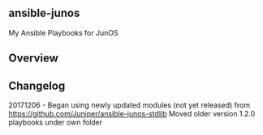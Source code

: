 ## ansible-junos
My Ansible Playbooks for JunOS

## Overview

## Changelog
20171206 - Began using newly updated modules (not yet released) from https://github.com/Juniper/ansible-junos-stdlib
	   Moved older version 1.2.0 playbooks under own folder
